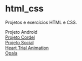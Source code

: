 # html_css
 Projetos e exercícios HTML  e CSS.

<a>Projeto Android</a>
<br>
<a href="https://carvalholeandro.github.io/desafios_html_css/projeto_cordel/index.html">Projeto Cordel</a>
<br>
<a href="https://carvalholeandro.github.io/desafios_html_css/projeto_rede_social/index.html">Projeto Social</a> 
<br>
<a href="https://carvalholeandro.github.io/desafios_html_css/heart_trial_animation/index.html">Heart Trial Animation</a> 
<br>
<a href="https://carvalholeandro.github.io/desafios_html_css/opala/index.html">Opala</a>
 
